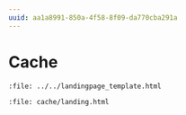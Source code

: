 ```yaml
---
uuid: aa1a8991-850a-4f58-8f09-da770cba291a
---
```

# Cache

```{raw} html
:file: ../../landingpage_template.html
```
```{raw} html
:file: cache/landing.html
```
